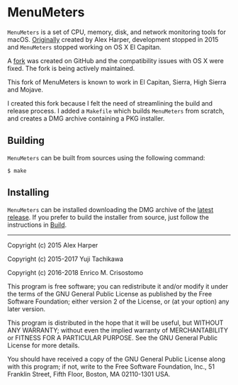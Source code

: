 MenuMeters
==========

`MenuMeters` is a set of CPU, memory, disk, and network monitoring tools for
macOS.  [Originally][original] created by Alex Harper, development stopped in
2015 and `MenuMeters` stopped working on OS X El Capitan.

A [fork] was created on GitHub and the compatibility issues with OS X were
fixed.  The fork is being actively maintained.

This fork of MenuMeters is known to work in El Capitan, Sierra, High Sierra and
Mojave.

I created this fork because I felt the need of streamlining the build and
release process.  I added a `Makefile` which builds `MenuMeters` from scratch,
and creates a DMG archive containing a PKG installer.

Building
--------

`MenuMeters` can be built from sources using the following command:

````
$ make
````

Installing
----------

`MenuMeters` can be installed downloading the DMG archive of the [latest
release][latest].  If you prefer to build the installer from source, just follow
the instructions in [Build](#build).

[original]: http://www.ragingmenace.com/software/menumeters/
[fork]: https://github.com/yujitach/MenuMeters
[latest]: https://github.com/emcrisostomo/MenuMeters/releases/latest

-----

Copyright (c) 2015 Alex Harper

Copyright (c) 2015-2017 Yuji Tachikawa

Copyright (c) 2016-2018 Enrico M. Crisostomo

This program is free software; you can redistribute it and/or modify it under
the terms of the GNU General Public License as published by the Free
Software Foundation; either version 2 of the License, or (at your option)
any later version.

This program is distributed in the hope that it will be useful,
but WITHOUT ANY WARRANTY; without even the implied warranty of
MERCHANTABILITY or FITNESS FOR A PARTICULAR PURPOSE.  See the
GNU General Public License for more details.

You should have received a copy of the GNU General Public License along
with this program; if not, write to the Free Software Foundation, Inc.,
51 Franklin Street, Fifth Floor, Boston, MA 02110-1301 USA.
